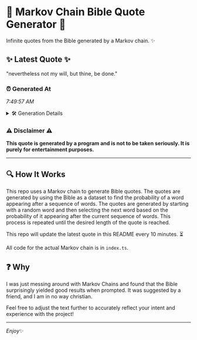 # 📖 Markov Chain Bible Quote Generator 📖

Infinite quotes from the Bible generated by a Markov chain. ✨

## ✨ Latest Quote ✨
"nevertheless not my will, but thine, be done."

### ⏰ Generated At
*7:49:57 AM*

<details>
    <summary>🛠️ Generation Details</summary>
    <p>
        <strong>🌱 Seed:</strong> nevertheless<br>
        <strong>🔄 Iterations:</strong> 7<br>
        <strong>📜 Context History:</strong><br>[ nevertheless ]: not<br>[ nevertheless, not ]: my<br>[ nevertheless, not, my ]: will,<br>[ nevertheless, not, my, will, ]: but<br>[ nevertheless, not, my, will,, but ]: thine,<br>[ nevertheless, not, my, will,, but, thine, ]: be<br>[ not, my, will,, but, thine,, be ]: done.<br>
    </p>
</details>

### ⚠️ Disclaimer ⚠️
**This quote is generated by a program and is not to be taken seriously. It is purely for entertainment purposes.**

---

## 🔍 How It Works

This repo uses a Markov chain to generate Bible quotes. The quotes are generated by using the Bible as a dataset to find the probability of a word appearing after a sequence of words. The quotes are generated by starting with a random word and then selecting the next word based on the probability of it appearing after the current sequence of words. This process is repeated until the desired length of the quote is reached.

This repo will update the latest quote in this README every 10 minutes. ⏳

All code for the actual Markov chain is in `index.ts`.

## ❓ Why

I was just messing around with Markov Chains and found that the Bible surprisingly yielded good results when prompted. 
It was suggested by a friend, and I am in no way christian.

Feel free to adjust the text further to accurately reflect your intent and experience with the project!

---

*Enjoy*✨
